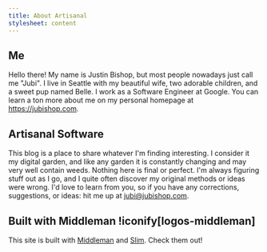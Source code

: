 ```yaml
---
title: About Artisanal
stylesheet: content
---
```


## Me

Hello there!  My name is Justin Bishop, but most people nowadays just call me "Jubi".  I live in Seattle with my beautiful wife, two adorable children, and a sweet pup named Belle.  I work as a Software Engineer at Google.  You can learn a ton more about me on my personal homepage at https://jubishop.com.

## Artisanal Software

This blog is a place to share whatever I'm finding interesting.  I consider it my digital garden, and like any garden it is constantly changing and may very well contain weeds.  Nothing here is final or perfect.  I'm always figuring stuff out as I go, and I quite often discover my original methods or ideas were wrong.  I'd love to learn from you, so if you have any corrections, suggestions, or ideas:  hit me up at jubi@jubishop.com.

## Built with Middleman !iconify[logos-middleman]

This site is built with [Middleman](https://middlemanapp.com) and [Slim](http://slim-lang.com).  Check them out!

